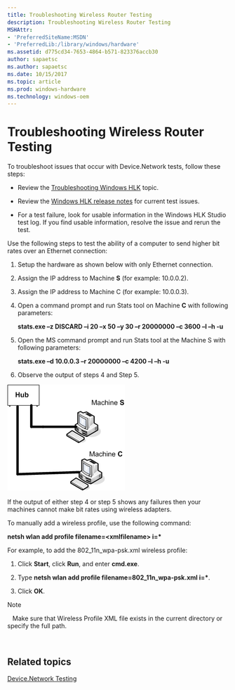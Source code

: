 ```yaml
---
title: Troubleshooting Wireless Router Testing
description: Troubleshooting Wireless Router Testing
MSHAttr:
- 'PreferredSiteName:MSDN'
- 'PreferredLib:/library/windows/hardware'
ms.assetid: d775cd34-7653-4864-b571-823376accb30
author: sapaetsc
ms.author: sapaetsc
ms.date: 10/15/2017
ms.topic: article
ms.prod: windows-hardware
ms.technology: windows-oem
---
```


# Troubleshooting Wireless Router Testing


To troubleshoot issues that occur with Device.Network tests, follow these steps:

-   Review the [Troubleshooting Windows HLK](..\user\troubleshooting-windows-hlk.md) topic.

-   Review the [Windows HLK release notes](http://go.microsoft.com/fwlink/?LinkID=236110) for current test issues.

-   For a test failure, look for usable information in the Windows HLK Studio test log. If you find usable information, resolve the issue and rerun the test.

Use the following steps to test the ability of a computer to send higher bit rates over an Ethernet connection:

1.  Setup the hardware as shown below with only Ethernet connection.

2.  Assign the IP address to Machine **S** (for example: 10.0.0.2).

3.  Assign the IP address to Machine C (for example: 10.0.0.3).

4.  Open a command prompt and run Stats tool on Machine **C** with following parameters:

    **stats.exe –z DISCARD –i 20 –x 50 –y 30 –r 20000000 –c 3600 –l –h -u**

5.  Open the MS command prompt and run Stats tool at the Machine S with following parameters:

    **stats.exe –d 10.0.0.3 –r 20000000 –c 4200 –l –h -u**

6.  Observe the output of steps 4 and Step 5.

![ethernet troubleshooting](images/hck-win8-wireless-router-troubleshooting.png)

If the output of either step 4 or step 5 shows any failures then your machines cannot make bit rates using wireless adapters.

To manually add a wireless profile, use the following command:

**netsh wlan add profile filename=&lt;xmlfilename&gt; i=\***

For example, to add the 802\_11n\_wpa-psk.xml wireless profile:

1.  Click **Start**, click **Run**, and enter **cmd.exe**.

2.  Type **netsh wlan add profile filename=802\_11n\_wpa-psk.xml i=\***.

3.  Click **OK**.

>[!NOTE]
>  
Make sure that Wireless Profile XML file exists in the current directory or specify the full path.

 

## <span id="related_topics"></span>Related topics


[Device.Network Testing](device-network-tests.md)

 

 







